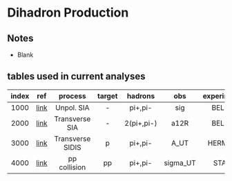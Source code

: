 # Dihadron Production

## Notes

* Blank

## tables used in current analyses

| index | ref             | process          | target   | hadrons      | obs       | experiment               | comments
| :--:  | :--:            | :--:             | :--:     | :--:         | :--:      | :--:                     | :--:
| 1000  | [link][ref1000] | Unpol. SIA       | -        | pi+,pi-      | sig       | BELLE                    | 
| 2000  | [link][ref2000] | Transverse SIA   | -        | 2(pi+,pi-)   | a12R      | BELLE                    | Binned in (z1 x m1)
| 3000  | [link][ref3000] | Transverse SIDIS | p        | pi+,pi-      | A_UT      | HERMES                   | 
| 4000  | [link][ref4000] | pp collision     | pp       | pi+,pi-      | sigma_UT  | STAR                     | 


[ref1000]: http://inspirehep.net/literature/1607562
[ref2000]: http://inspirehep.net/literature/895958
[ref3000]: https://inspirehep.net/literature/781479
[ref4000]: https://inspirehep.net/literature/1357596







